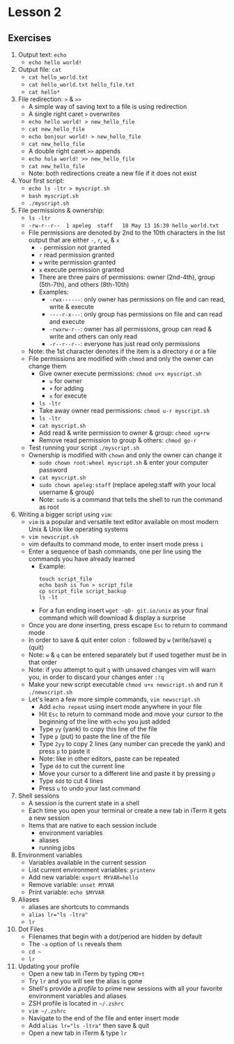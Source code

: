 # Lesson 2

## Exercises
1. Output text: `echo`
    * `echo hello world!`
1. Output file: `cat`
   * `cat hello_world.txt`
   * `cat hello_world.txt hello_file.txt`
   * `cat hello*`
1. File redirection: `>` & `>>`
   * A simple way of saving text to a file is using redirection
   * A single right caret `>` overwrites  
   * `echo hello world! > new_hello_file`
   * `cat new_hello_file`
   * `echo bonjour world! > new_hello_file`
   * `cat new_hello_file`  
   * A double right caret `>>` appends
   * `echo hola world! >> new_hello_file`
   * `cat new_hello_file`
   * Note: both redirections create a new file if it does not exist
1. Your first script:
   * `echo ls -ltr > myscript.sh`
   * `bash myscript.sh`
   * `./myscript.sh`
1. File permissions & ownership:
   * `ls -ltr`
   * `-rw-r--r--  1 apeleg  staff   18 May 13 16:39 hello_world.txt`
   * File permissions are denoted by 2nd to the 10th characters in the list output that are either `-`, `r`, `w`, & `x` 
      * `-` permission not granted
      * `r` read permission granted
      * `w` write permission granted
      * `x` execute permission granted
      * There are three pairs of permissions: owner (2nd-4th), group (5th-7th), and others (8th-10th)
      * Examples:
         * `-rwx------`: only owner has permissions on file and can read, write & execute
         * `----r-x---`: only group has permissions on file and can read and execute
         * `-rwxrw-r--`: owner has all permissions, group can read & write and others can only read 
         * `-r--r--r--`: everyone has just read only permissions
   * Note: the 1st character denotes if the item is a directory `d` or a file
   * File permissions are modified with `chmod` and only the owner can change them
      * Give owner execute permissions: `chmod u+x myscript.sh` 
         * `u` for owner
         * `+` for adding
         * `x` for execute
      * `ls -ltr`
      * Take away owner read permissions: `chmod u-r myscript.sh`
      * `ls -ltr`
      * `cat myscript.sh`
      * Add read & write permission to owner & group: `chmod ug+rw`
      * Remove read permission to group & others: `chmod go-r`
   * Test running your script `./myscript.sh`
   * Ownership is modified with `chown` and only the owner can change it
      * `sudo chown root:wheel myscript.sh` & enter your computer password
      * `cat myscript.sh`
      * `sudo chown apeleg:staff` (replace apeleg:staff with your local username & group)
      * Note: `sudo` is a command that tells the shell to run the command as root
1. Writing a bigger script using `vim`:
   * `vim` is a popular and versatile text editor available on most modern Unix & Unix like operating systems
   * `vim newscript.sh`
   * vim defaults to command mode, to enter insert mode press `i`
   * Enter a sequence of bash commands, one per line using the commands you have already learned
      * Example:
         ```shell
         touch script_file
         echo bash is fun > script_file
         cp script_file script_backup
         ls -lt
         ```
      * For a fun ending insert `wget -qO- git.io/unix` as your final command which will download & display a surprise
   * Once you are done inserting, press escape `Esc` to return to command mode
   * In order to save & quit enter colon `:` followed by `w` (write/save) `q` (quit)
   * Note: `w` & `q` can be entered separately but if used together must be in that order
   * Note: if you attempt to quit `q` with unsaved changes vim will warn you, in order to discard your changes enter `:!q`
   * Make your new script executable `chmod u+x newscript.sh` and run it `./newscript.sh`
   * Let's learn a few more simple commands, `vim newscript.sh`
      * Add `echo repeat` using insert mode anywhere in your file
      * Hit `Esc` to return to command mode and move your cursor to the beginning of the line with `echo` you just added
      * Type `yy` (yank) to copy this line of the file
      * Type `p` (put) to paste the line of the file 
      * Type `2yy` to copy 2 lines (any number can precede the yank) and press `p` to paste it
      * Note: like in other editors, paste can be repeated
      * Type `dd` to cut the current line
      * Move your cursor to a different line and paste it by pressing `p`  
      * Type `4dd` to cut 4 lines
      * Press `u` to undo your last command
1. Shell sessions
    * A session is the current state in a shell
    * Each time you open your terminal or create a new tab in iTerm it gets a new session
    * Items that are native to each session include
        * environment variables
        * aliases
        * running jobs
1. Environment variables    
    * Variables available in the current session
    * List current environment variables: `printenv`
    * Add new variable: `export MYVAR=hello`
    * Remove variable: `unset MYVAR`
    * Print variable: `echo $MYVAR`
1. Aliases
    * aliases are shortcuts to commands
    * `alias lr="ls -ltra"`
    * `lr`
1. Dot Files
    * Filenames that begin with a dot/period are hidden by default
    * The `-a` option of `ls` reveals them
    * `cd ~`
    * `lr`
1. Updating your profile
    * Open a new tab in iTerm by typing `CMD+t`
    * Try `lr` and you will see the alias is gone
    * Shell's provide a _profile_ to prime new sessions with all your favorite environment variables and aliases
    * ZSH profile is located in `~/.zshrc`
    * `vim ~/.zshrc`
    * Navigate to the end of the file and enter insert mode
    * Add `alias lr="ls -ltra"` then save & quit
    * Open a new tab in iTerm & type `lr`
